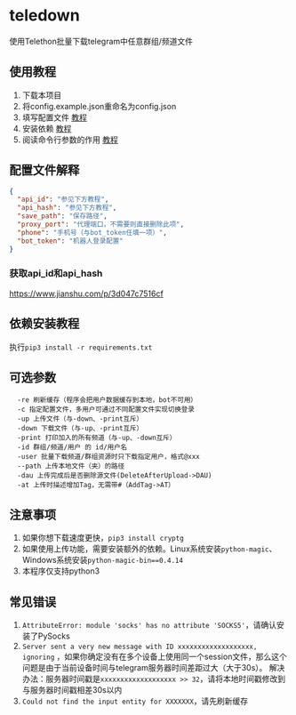 # teledown

使用Telethon批量下载telegram中任意群组/频道文件

## 使用教程

1. 下载本项目
2. 将config.example.json重命名为config.json
3. 填写配置文件 [教程](#jump1)
4. 安装依赖 [教程](#jump2)
5. 阅读命令行参数的作用 [教程](#jump3)

## 配置文件解释<a id="jump1"></a>

```json
{
  "api_id": "参见下方教程",
  "api_hash": "参见下方教程",
  "save_path": "保存路径",
  "proxy_port": "代理端口，不需要则直接删除此项",
  "phone": "手机号（与bot_token任填一项）",
  "bot_token": "机器人登录配置"
}
```

### 获取api_id和api_hash

https://www.jianshu.com/p/3d047c7516cf

## 依赖安装教程<a id="jump2"></a>

执行`pip3 install -r requirements.txt`

## 可选参数<a id="jump3"></a>

```
  -re 刷新缓存（程序会把用户数据缓存到本地，bot不可用）
  -c 指定配置文件，多用户可通过不同配置文件实现切换登录
  -up 上传文件（与-down、-print互斥）
  -down 下载文件（与-up、-print互斥）
  -print 打印加入的所有频道（与-up、-down互斥）
  -id 群组/频道/用户 的 id/用户名
  -user 批量下载频道/群组资源时只下载指定用户，格式@xxx
  --path 上传本地文件（夹）的路径
  -dau 上传完成后是否删除源文件(DeleteAfterUpload->DAU)
  -at 上传时描述增加Tag，无需带#（AddTag->AT）
```

## 注意事项

1. 如果你想下载速度更快，`pip3 install cryptg `
2. 如果使用上传功能，需要安装额外的依赖。Linux系统安装`python-magic`、Windows系统安装`python-magic-bin==0.4.14`
3. 本程序仅支持python3

## 常见错误

1. `AttributeError: module 'socks' has no attribute 'SOCKS5'`，请确认安装了PySocks
2. `Server sent a very new message with ID xxxxxxxxxxxxxxxxxxx, ignoring`
   ，如果你确定没有在多个设备上使用同一个session文件，那么这个问题是由于当前设备时间与telegram服务器时间差距过大（大于30s）。
   解决办法：服务器时间戳是`xxxxxxxxxxxxxxxxxxx >> 32`，请将本地时间戳修改到与服务器时间戳相差30s以内
3. `Could not find the input entity for XXXXXXX`，请先刷新缓存